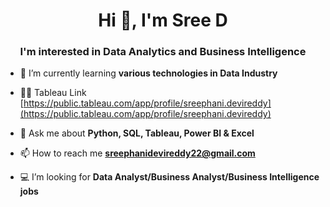 <h1 align="center">Hi 👋, I'm Sree D</h1>
<h3 align="center">I'm interested in Data Analytics and Business Intelligence</h3>

- 🌱 I’m currently learning **various technologies in Data Industry**

- 👨‍💻 Tableau Link [https://public.tableau.com/app/profile/sreephani.devireddy](https://public.tableau.com/app/profile/sreephani.devireddy)

- 💬 Ask me about **Python, SQL, Tableau, Power BI & Excel**

- 📫 How to reach me **sreephanidevireddy22@gmail.com**

- 💻 I’m looking for **Data Analyst/Business Analyst/Business Intelligence jobs**


